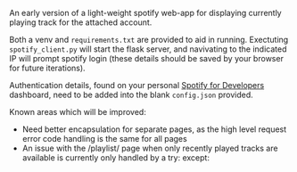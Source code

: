 An early version of a light-weight spotify web-app for displaying currently playing track for the attached account.

Both a venv and `requirements.txt` are provided to aid in running.
Exectuting `spotify_client.py` will start the flask server, and navivating to the indicated IP will prompt spotify login (these details should be saved by your browser for future iterations).

Authentication details, found on your personal [Spotify for Developers](https://developer.spotify.com/) dashboard, need to be added into the blank `config.json` provided.

Known areas which will be improved:
- Need better encapsulation for separate pages, as the high level request error code handling is the same for all pages
- An issue with the /playlist/ page when only recently played tracks are available is currently only handled by a try: except: